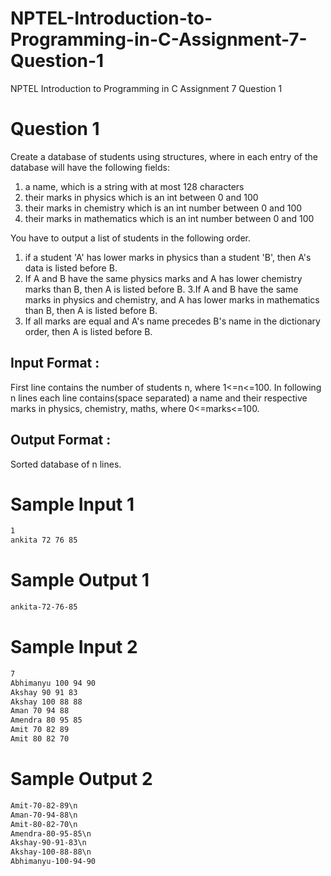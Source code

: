 # NPTEL-Introduction-to-Programming-in-C-Assignment-7-Question-1
NPTEL Introduction to Programming in C Assignment 7 Question 1

# Question 1
Create a database of students using structures, where in each entry of the database will have the following fields:
1. a name, which is a string with at most 128 characters
2. their marks in physics which is an int between 0 and 100
3. their marks in chemistry which is an int number between 0 and 100
4. their marks in mathematics which is an int number between 0 and 100

You have to output a list of students in the following order.
1. if a student 'A' has lower marks in physics than a student 'B', then A's data is listed before B.
2. If A and B have the same physics marks and A has lower chemistry marks than B, then A is listed before B.
3.If A and B have the same marks in physics and chemistry, and A has lower marks in mathematics than B, then A is listed before B.
4. If all marks are equal and A's name precedes B's name in the dictionary order, then A is listed before B.

Input Format :
---
First line contains the number of students n, where 1<=n<=100.
In following n lines each line contains(space separated)  a name and their respective marks in physics, chemistry, maths, where 0<=marks<=100.

Output Format :
---
Sorted database of n lines.

# Sample Input 1
```sh
1
ankita 72 76 85
```

# Sample Output 1
```sh
ankita-72-76-85
```

# Sample Input 2
```sh
7
Abhimanyu 100 94 90
Akshay 90 91 83
Akshay 100 88 88
Aman 70 94 88
Amendra 80 95 85
Amit 70 82 89
Amit 80 82 70
```

# Sample Output 2
```sh
Amit-70-82-89\n
Aman-70-94-88\n
Amit-80-82-70\n
Amendra-80-95-85\n
Akshay-90-91-83\n
Akshay-100-88-88\n
Abhimanyu-100-94-90
```
